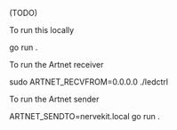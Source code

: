 (TODO)

To run this locally


go run .

To run the Artnet receiver

sudo ARTNET_RECVFROM=0.0.0.0 ./ledctrl

To run the Artnet sender

ARTNET_SENDTO=nervekit.local go run .

